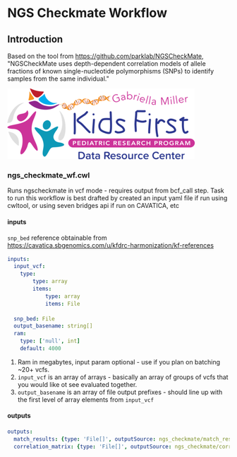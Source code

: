# NGS Checkmate Workflow

## Introduction
Based on the tool from https://github.com/parklab/NGSCheckMate, "NGSCheckMate uses depth-dependent correlation models of allele fractions of known single-nucleotide polymorphisms (SNPs) to identify samples from the same individual." 

![data service logo](https://github.com/d3b-center/d3b-research-workflows/raw/master/doc/kfdrc-logo-sm.png)

### ngs_checkmate_wf.cwl
Runs ngscheckmate in vcf mode - requires output from bcf_call step.
Task to run this workflow is best drafted by created an input yaml file if run using cwltool, or using seven bridges api if run on CAVATICA, etc

#### inputs
`snp_bed` reference obtainable from https://cavatica.sbgenomics.com/u/kfdrc-harmonization/kf-references
```yaml
inputs:
  input_vcf:
    type:
        type: array
        items:
            type: array
            items: File
  
  snp_bed: File
  output_basename: string[]
  ram: 
    type: ['null', int]
    default: 4000
```
1) Ram in megabytes, input param optional - use if you plan on batching ~20+ vcfs.
2) `input_vcf` is an array of arrays - basically an array of groups of vcfs that you would like ot see evaluated together.
3) `output_basename` is an array of file output prefixes - should line up with the first level of array elements from `input_vcf`

#### outputs
```yaml
outputs:
  match_results: {type: 'File[]', outputSource: ngs_checkmate/match_results}
  correlation_matrix: {type: 'File[]', outputSource: ngs_checkmate/correlation_matrix}
```
